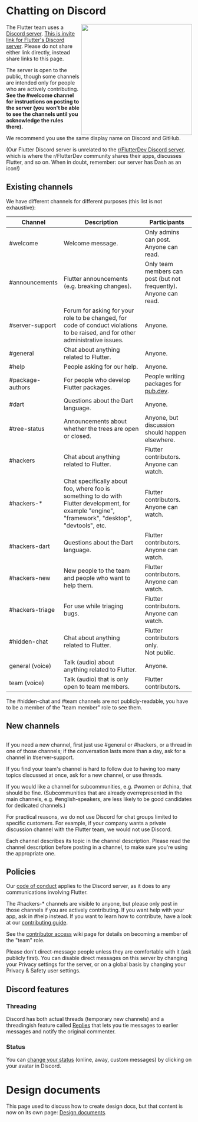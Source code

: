 # Chatting on Discord

<img src="https://github.com/flutter/flutter/assets/551196/1381071b-e482-4e07-b096-60e9219d3ff7" width=300 align=right alt="">

The Flutter team uses a [Discord server](https://discord.com/channels/608014603317936148). [This is invite link for Flutter's Discord server](https://discord.gg/ht477J5PyH). Please do not share either link directly, instead share links to this page.

The server is open to the public, though some channels are intended only for people who are actively contributing. **See the #welcome channel for instructions on posting to the server (you won't be able to see the channels until you acknowledge the rules there).**

We recommend you use the same display name on Discord and GitHub.

(Our Flutter Discord server is unrelated to the [r/FlutterDev Discord server](https://www.reddit.com/r/FlutterDev/), which is where the r/FlutterDev community shares their apps, discusses Flutter, and so on. When in doubt, remember: our server has Dash as an icon!)

## Existing channels

We have different channels for different purposes (this list is not exhaustive):

| Channel | Description | Participants |
| - | - | - |
| #welcome | Welcome message. | Only admins can post.<br>Anyone can read.
| #announcements | Flutter announcements (e.g. breaking changes). | Only team members can post (but not frequently).<br>Anyone can read.
| #server-support | Forum for asking for your role to be changed, for code of conduct violations to be raised, and for other administrative issues. | Anyone.
| #general | Chat about anything related to Flutter. | Anyone.
| #help | People asking for our help. | Anyone.
| #package-authors | For people who develop Flutter packages. | People writing packages for [pub.dev](https://pub.dev/).
| #dart | Questions about the Dart language. | Anyone.
| #tree-status | Announcements about whether the trees are open or closed. | Anyone, but discussion should happen elsewhere.
| #hackers | Chat about anything related to Flutter. | Flutter contributors.<br>Anyone can watch.
| #hackers-* | Chat specifically about foo, where foo is something to do with Flutter development, for example "engine", "framework", "desktop", "devtools", etc. | Flutter contributors.<br>Anyone can watch.
| #hackers-dart | Questions about the Dart language. | Flutter contributors.<br>Anyone can watch.
| #hackers-new | New people to the team and people who want to help them. | Flutter contributors.<br>Anyone can watch.
| #hackers-triage | For use while triaging bugs. | Flutter contributors.<br>Anyone can watch.
| #hidden-chat | Chat about anything related to Flutter. | Flutter contributors only.<br>Not public.
| general (voice) | Talk (audio) about anything related to Flutter. | Anyone.
| team (voice) | Talk (audio) that is only open to team members. | Flutter contributors.

The #hidden-chat and #team channels are not publicly-readable, you have to be a member of the "team member" role to see them.

## New channels

##
If you need a new channel, first just use #general or #hackers, or a thread in one of those channels; if the conversation lasts more than a day, ask for a channel in #server-support.

If you find your team's channel is hard to follow due to having too many topics discussed at once, ask for a new channel, or use threads.

If you would like a channel for subcommunities, e.g. #women or #china, that should be fine. (Subcommunities that are already overrepresented in the main channels, e.g. #english-speakers, are less likely to be good candidates for dedicated channels.)

For practical reasons, we do not use Discord for chat groups limited to specific customers. For example, if your company wants a private discussion channel with the Flutter team, we would not use Discord.

Each channel describes its topic in the channel description. Please read the channel description before posting in a channel, to make sure you're using the appropriate one.

## Policies

Our [code of conduct](https://github.com/flutter/flutter/blob/main/CODE_OF_CONDUCT.md) applies to the Discord server, as it does to any communications involving Flutter.

The #hackers-* channels are visible to anyone, but please only post in those channels if you are actively contributing. If you want help with your app, ask in #help instead. If you want to learn how to contribute, have a look at our [contributing guide](https://github.com/flutter/flutter/blob/main/CONTRIBUTING.md).

See the [contributor access](Contributor-access.md) wiki page for details on becoming a member of the "team" role.

Please don't direct-message people unless they are comfortable with it (ask publicly first).
You can disable direct messages on this server by changing your Privacy settings for the server, or on a global basis by changing your Privacy & Safety user settings.

## Discord features

### Threading

Discord has both actual threads (temporary new channels) and a threadingish feature called [Replies](https://support.discord.com/hc/en-us/articles/360057382374-Replies-FAQ) that lets you tie messages to earlier messages and notify the original commenter.

### Status

You can [change your status](https://support.discord.com/hc/en-us/articles/360035407531-Custom-Status) (online, away, custom messages) by clicking on your avatar in Discord.


# Design documents

This page used to discuss how to create design docs, but that content is now on its own page: [Design documents](Design-Documents.md).